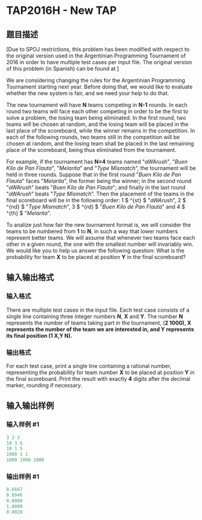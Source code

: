 # TAP2016H - New TAP

## 题目描述

\[Due to SPOJ restrictions, this problem has been modified with respect to the original version used in the Argentinian Programming Tournament of 2016 in order to have multiple test cases per input file. The original version of this problem (in Spanish) can be found at  \]

We are considering changing the rules for the Argentinian Programming Tournament starting next year. Before doing that, we would like to evaluate whether the new system is fair, and we need your help to do that.

The new tournament will have **N** teams competing in **N-1** rounds. In each round two teams will face each other competing in order to be the first to solve a problem, the losing team being eliminated. In the first round, two teams will be chosen at random, and the losing team will be placed in the last place of the scoreboard, while the winner remains in the competition. In each of the following rounds, two teams still in the competition will be chosen at random, and the losing team shall be placed in the last remaining place of the scoreboard, being thus eliminated from the tournament.

For example, if the tournament has **N=4** teams named "_aWArush_", "_Buen Kilo de Pan Flauta_", "_Melarita_" and "_Type Mismatch_", the tournament will be held in three rounds. Suppose that in the first round "_Buen Kilo de Pan Flauta_" faces "_Melarita_", the former being the winner; in the second round "_aWArush_" beats "_Buen Kilo de Pan Flauta_"; and finally in the last round "_aWArush_" beats "_Type Mismatch_". Then the placement of the teams in the final scoreboard will be in the following order: 1 $ ^{st} $ "_aWArush_", 2 $ ^{nd} $ "_Type Mismatch_", 3 $ ^{rd} $ "_Buen Kilo de Pan Flauta_" and 4 $ ^{th} $ "_Melarita_".

To analize just how fair the new tournament format is, we will consider the teams to be numbered from **1** to **N**, in such a way that lower numbers represent better teams. We will assume that whenever two teams face each other in a given round, the one with the smallest number will invariably win. We would like you to help us answer the following question: What is the probability for team **X** to be placed at position **Y** in the final scoreboard?

## 输入输出格式

### 输入格式

There are multiple test cases in the input file. Each test case consists of a single line containing three integer numbers **N**, **X** and **Y**. The number **N** represents the number of teams taking part in the tournament, (**2 ****1000**), **X** represents the number of the team we are interested in, and **Y** represents its final position (**1** ****X,Y** ****N**).********

### 输出格式

For each test case, print a single line containing a rational number, representing the probability for team number **X** to be placed at position **Y** in the final scoreboard. Print the result with exactly **4** digits after the decimal marker, rounding if necessary.

## 输入输出样例

### 输入样例 #1

```cpp
3 2 2
10 3 6
10 1 5
1000 1 1
1000 1000 1000
```


### 输出样例 #1

```cpp
0.6667
0.0946
0.0000
1.0000
0.0020
```



